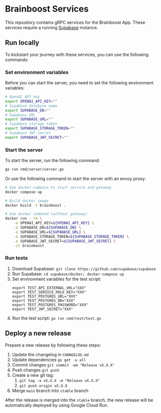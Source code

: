 # Brainboost Services

This repository contains gRPC services for the Brainboost App. These services require a
running [Supabase](https://supabase.com/) instance.

## Run locally

To kickstart your journey with these services, you can use the following commands:

### Set environment variables

Before you can start the server, you need to set the following environment variables:

```bash
# OpenAI API key
export OPENAI_API_KEY=""
# Supabase database name
export SUPABASE_DB=""
# Supabase URL
export SUPABASE_URL=""
# Supabase storage token
export SUPABASE_STORAGE_TOKEN=""
# Supabase JWT secret
export SUPABASE_JWT_SECRET=""
```

### Start the server

To start the server, run the following command:

```bash
go run cmd/server/server.go
```

Or use the following command to start the server with an envoy proxy:

```bash
# Use docker-compose to start service and gateway
docker compose up

# Build docker image
docker build -t brainboost .

# Use docker command (without gateway)
docker run --rm \
    -e OPENAI_API_KEY=${OPENAI_API_KEY} \
    -e SUPABASE_DB=${SUPABASE_DB} \
    -e SUPABASE_URL=${SUPABASE_URL} \
    -e SUPABASE_STORAGE_TOKEN=${SUPABASE_STORAGE_TOKEN} \
    -e SUPABASE_JWT_SECRET=${SUPABASE_JWT_SECRET} \
    -it brainboost
```

### Run tests

1. Download Supabase: `git clone https://github.com/supabase/supabase`
2. Run Supabase: `cd supabase/docker; docker-compose up`
3. Set environment variables for the test script:
   ```shell
   export TEST_API_EXTERNAL_URL="XXX"
   export TEST_SERVICE_ROLE_KEY="XXX"
   export TEST_POSTGRES_URL="XXX"
   export TEST_POSTGRES_DB="XXX"
   export TEST_POSTGRES_PASSWORD="XXX"
   export TEST_JWT_SECRET="XXX"
   ```
4. Run the test script: `go run cmd/test/test.go`

## Deploy a new release

Prepare a new release by following these steps:

1. Update the changelog in `CHANGELOG.md`
2. Update dependencies `go get -u all`
3. Commit changes `git commit -am "Release vX.X.X"`
4. Push changes `git push`
5. Create a new git tag:
    1. `git tag -a vX.X.X -m "Release vX.X.X"`
    2. `git push origin vX.X.X`
6. Merge `main` branch into `stable` branch

After the release is merged into the `stable` branch, the new release will be automatically deployed by using Google
Cloud Run.
